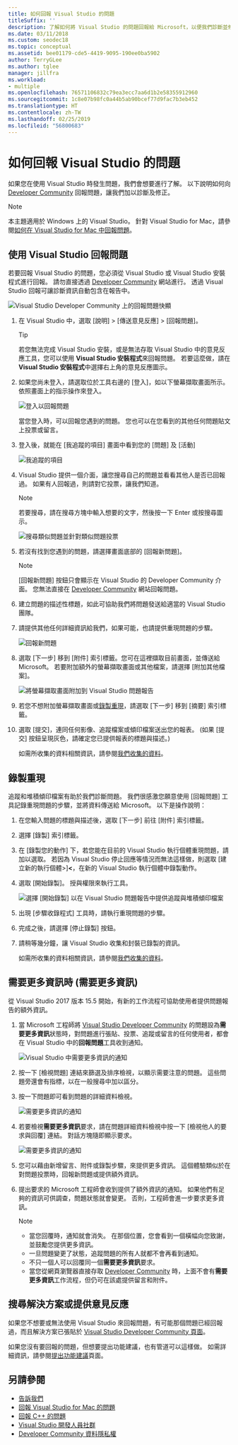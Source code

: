 ```yaml
---
title: 如何回報 Visual Studio 的問題
titleSuffix: ''
description: 了解如何將 Visual Studio 的問題回報給 Microsoft，以便我們診斷並修正問題。
ms.date: 03/11/2018
ms.custom: seodec18
ms.topic: conceptual
ms.assetid: bee01179-cde5-4419-9095-190ee0ba5902
author: TerryGLee
ms.author: tglee
manager: jillfra
ms.workload:
- multiple
ms.openlocfilehash: 76571106832c79ea3ecc7aa6d1b2e58355912960
ms.sourcegitcommit: 1c8e07b98fc0a44b5ab90bcef77d9fac7b3eb452
ms.translationtype: HT
ms.contentlocale: zh-TW
ms.lasthandoff: 02/25/2019
ms.locfileid: "56800683"
---
```

# <a name="how-to-report-a-problem-with-visual-studio"></a>如何回報 Visual Studio 的問題

如果您在使用 Visual Studio 時發生問題，我們會想要進行了解。 以下說明如何向 [Developer Community](https://developercommunity.visualstudio.com/) 回報問題，讓我們加以診斷及修正。

> [!NOTE]
> 本主題適用於 Windows 上的 Visual Studio。 針對 Visual Studio for Mac，請參閱[如何在 Visual Studio for Mac 中回報問題](/visualstudio/mac/report-a-problem)。

## <a name="report-a-problem-by-using-visual-studio"></a>使用 Visual Studio 回報問題

若要回報 Visual Studio 的問題，您必須從 Visual Studio 或 Visual Studio 安裝程式進行回報。 請勿直接透過 [Developer Community](https://developercommunity.visualstudio.com/) 網站進行。 透過 Visual Studio 回報可讓診斷資訊自動包含在報告中。

![Visual Studio Developer Community 上的回報問題快顯](media/report-an-issue.png)

1. 在 Visual Studio 中，選取 [說明] > [傳送意見反應] > [回報問題]。

   > [!TIP]
   > 若您無法完成 Visual Studio 安裝，或是無法存取 Visual Studio 中的意見反應工具，您可以使用 **Visual Studio 安裝程式**來回報問題。 若要這麼做，請在 **Visual Studio 安裝程式**中選擇右上角的意見反應圖示。

1. 如果您尚未登入，請選取位於工具右邊的 [登入]，如以下螢幕擷取畫面所示。 依照畫面上的指示操作來登入。

   ![登入以回報問題](../ide/media/sign-in-new-ux.png)

   當您登入時，可以回報您遇到的問題。 您也可以在您看到的其他任何問題貼文上投票或留言。

1. 登入後，就能在 [我追蹤的項目] 畫面中看到您的 [問題] 及 [活動]

    ![我追蹤的項目](../ide/media/items-i-follow.png)

1. Visual Studio 提供一個介面，讓您搜尋自己的問題並看看其他人是否已回報過。 如果有人回報過，則請對它投票，讓我們知道。
   > [!NOTE]
   > 若要搜尋，請在搜尋方塊中輸入想要的文字，然後按一下 Enter 或按搜尋圖示。

   ![搜尋類似問題並針對類似問題投票](../ide/media/search-and-vote.png)

1. 若沒有找到您遇到的問題，請選擇畫面底部的 [回報新問題]。

   > [!NOTE]
   > [回報新問題] 按鈕只會顯示在 Visual Studio 的 Developer Community 介面。 您無法直接在 [Developer Community](https://developercommunity.visualstudio.com/) 網站回報問題。

1. 建立問題的描述性標題，如此可協助我們將問題發送給適當的 Visual Studio 團隊。

1. 請提供其他任何詳細資訊給我們，如果可能，也請提供重現問題的步驟。

   ![回報新問題](../ide/media/report-new-problem.png)

1. 選取 [下一步] 移到 [附件] 索引標籤。您可在這裡擷取目前畫面，並傳送給 Microsoft。 若要附加額外的螢幕擷取畫面或其他檔案，請選擇 [附加其他檔案]。

   ![將螢幕擷取畫面附加到 Visual Studio 問題報告](media/report-a-problem-screenshot.png)

1. 若您不想附加螢幕擷取畫面或[錄製重現](#record-a-repro)，請選取 [下一步] 移到 [摘要] 索引標籤。

1. 選取 [提交]，連同任何影像、追蹤檔案或傾印檔案送出您的報表。 (如果 [提交] 按鈕呈現灰色，請確定您已提供報表的標題與描述。)

   如需所收集的資料相關資訊，請參閱[我們收集的資料](developer-community-privacy.md#data-we-collect)。

## <a name="record-a-repro"></a>錄製重現

追蹤和堆積傾印檔案有助於我們診斷問題。 我們很感激您願意使用 [回報問題] 工具記錄重現問題的步驟，並將資料傳送給 Microsoft。 以下是操作說明：

1. 在您輸入問題的標題與描述後，選取 [下一步] 前往 [附件] 索引標籤。

1. 選擇 [錄製] 索引標籤。

1. 在 [錄製您的動作] 下，若您能在目前的 Visual Studio 執行個體重現問題，請加以選取。 若因為 Visual Studio 停止回應等情況而無法這樣做，則選取 [建立新的執行個體>]**\<**，在新的 Visual Studio 執行個體中錄製動作。

1. 選取 [開始錄製]。 授與權限來執行工具。

   ![選擇 [開始錄製] 以在 Visual Studio 問題報告中提供追蹤與堆積傾印檔案](../ide/media/record-dialog-box.png)

1. 出現 [步驟收錄程式] 工具時，請執行重現問題的步驟。

1. 完成之後，請選擇 [停止錄製] 按鈕。

1. 請稍等幾分鐘，讓 Visual Studio 收集和封裝已錄製的資訊。

   如需所收集的資料相關資訊，請參閱[我們收集的資料](developer-community-privacy.md#data-we-collect)。

## <a name="when-further-information-is-needed-need-more-info"></a>需要更多資訊時 (需要更多資訊)

從 Visual Studio 2017 版本 15.5 開始，有新的工作流程可協助使用者提供問題報告的額外資訊。

1. 當 Microsoft 工程師將 [Visual Studio Developer Community](https://developercommunity.visualstudio.com/) 的問題設為**需要更多資訊**狀態時，對問題進行張貼、投票、追蹤或留言的任何使用者，都會在 Visual Studio 中的**回報問題**工具收到通知。

   ![Visual Studio 中需要更多資訊的通知](../ide/media/nmi-notification.png)

1. 按一下 [檢視問題] 連結來篩選及排序檢視，以顯示需要注意的問題。 這些問題旁還會有指標，以在一般搜尋中加以區分。

1. 按一下問題即可看到問題的詳細資料檢視。

   ![需要更多資訊的通知](../ide/media/nmi-details-view.png)

1. 若要檢視**需要更多資訊**要求，請在問題詳細資料檢視中按一下 [檢視他人的要求與回覆] 連結。 對話方塊隨即顯示要求。

   ![需要更多資訊的通知](../ide/media/nmi-request.png)

1. 您可以藉由新增留言、附件或錄製步驟，來提供更多資訊。 這個體驗類似於在對問題投票時，回報新問題或提供額外資訊。

1. 提出要求的 Microsoft 工程師會收到提供了額外資訊的通知。 如果他們有足夠的資訊可供調查，問題狀態就會變更。 否則，工程師會進一步要求更多資訊。

   > [!NOTE]
   > * 當您回覆時，通知就會消失。 在那個位置，您會看到一個橫幅向您致謝，並鼓勵您提供更多資訊。
   > * 一旦問題變更了狀態，追蹤問題的所有人就都不會再看到通知。
   > * 不只一個人可以回覆同一個**需要更多資訊**要求。
   > * 當您從網頁瀏覽器直接存取 [Developer Community](https://developercommunity.visualstudio.com/) 時，上面不會有**需要更多資訊**工作流程，但仍可在該處提供留言和附件。

## <a name="search-for-solutions-or-provide-feedback"></a>搜尋解決方案或提供意見反應

如果您不想要或無法使用 Visual Studio 來回報問題，有可能那個問題已經回報過，而且解決方案已張貼於 [Visual Studio Developer Community 頁面](https://developercommunity.visualstudio.com/)。

如果您沒有要回報的問題，但想要提出功能建議，也有管道可以這樣做。 如需詳細資訊，請參閱[提出功能建議](https://developercommunity.visualstudio.com/content/idea/post.html?space=8)頁面。

## <a name="see-also"></a>另請參閱

* [告訴我們](../ide/talk-to-us.md)
* [回報 Visual Studio for Mac 的問題](/visualstudio/mac/report-a-problem)
* [回報 C++ 的問題](/cpp/how-to-report-a-problem-with-the-visual-cpp-toolset)
* [Visual Studio 開發人員社群](https://developercommunity.visualstudio.com/)
* [Developer Community 資料隱私權](developer-community-privacy.md)